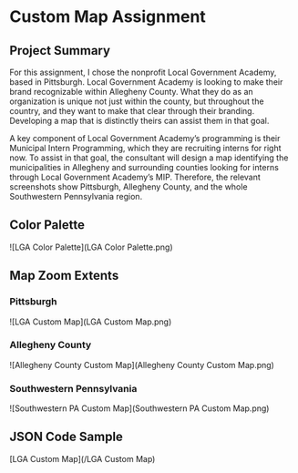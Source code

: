 # Custom Map Assignment

## Project Summary
For this assignment, I chose the nonprofit Local Government Academy, based in Pittsburgh. Local Government Academy is looking to make their brand recognizable within Allegheny County. What they do as an organization is unique not just within the county, but throughout the country, and they want to make that clear through their branding. Developing a map that is distinctly theirs can assist them in that goal. 

A key component of Local Government Academy’s programming is their Municipal Intern Programming, which they are recruiting interns for right now. To assist in that goal, the consultant will design a map identifying the municipalities in Allegheny and surrounding counties looking for interns through Local Government Academy’s MIP. Therefore, the relevant screenshots show Pittsburgh, Allegheny County, and the whole Southwestern Pennsylvania region. 

## Color Palette
![LGA Color Palette](LGA Color Palette.png)

## Map Zoom Extents
### Pittsburgh
![LGA Custom Map](LGA Custom Map.png)

### Allegheny County
![Allegheny County Custom Map](Allegheny County Custom Map.png)

### Southwestern Pennsylvania
![Southwestern PA Custom Map](Southwestern PA Custom Map.png)

## JSON Code Sample
[LGA Custom Map](/LGA Custom Map)
